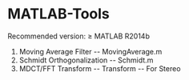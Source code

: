 # MATLAB-Tools
Recommended version: ≥ MATLAB R2014b

1. Moving Average Filter -- MovingAverage.m
2. Schmidt Orthogonalization -- Schmidt.m
3. MDCT/FFT Transform -- Transform -- For Stereo
